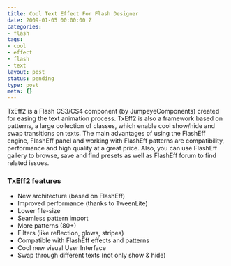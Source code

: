 ```yaml
---
title: Cool Text Effect For Flash Designer
date: 2009-01-05 00:00:00 Z
categories:
- flash
tags:
- cool
- effect
- flash
- text
layout: post
status: pending
type: post
meta: {}
---
```


TxEff2 is a Flash CS3/CS4 component (by JumpeyeComponents) created for easing the text animation process. TxEff2 is also a framework based on patterns, a large collection of classes, which enable cool show/hide and swap transitions on texts. The main advantages of using the FlashEff engine, FlashEff panel and working with FlashEff patterns are compatibility, performance and high quality at a great price. Also, you can use FlashEff gallery to browse, save and find presets as well as FlashEff forum to find related issues.

### TxEff2 features

- New architecture (based on FlashEff)
- Improved performance (thanks to TweenLite)
- Lower file-size
- Seamless pattern import
- More patterns (80+)
- Filters (like reflection, glows, stripes)
- Compatible with FlashEff effects and patterns
- Cool new visual User Interface
- Swap through different texts (not only show & hide)
